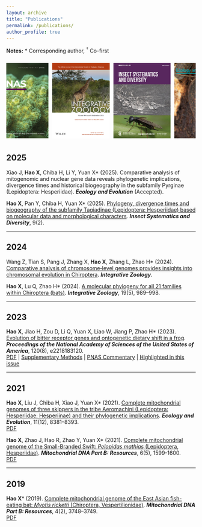 ```yaml
---
layout: archive
title: "Publications"
permalink: /publications/
author_profile: true
---
```




**Notes:** \* Corresponding author, <sup>†</sup> Co-first


<div style="display: flex; overflow: hidden; width: 100%; padding: 10px 0;">
  <div style="display: flex; animation: scrollImages 20s linear infinite;">
    <img src="../images/Hao_2023_PNAS.png" alt="Hao_2023_PNAS" style="width: auto; height: 200px; margin-right: 10px;" />
    <img src="../images/Hao_2024_INZ_1.png" alt="Hao_2024_INZ_1" style="width: auto; height: 200px; margin-right: 10px;" />
    <img src="../images/Hao_2025_ISD.jpeg" alt="Hao_2025_ISD" style="width: auto; height: 200px; margin-right: 10px;" />
    <img src="../images/Hao_2021_EcE.png" alt="Hao_2021_EcE" style="width: auto; height: 200px; margin-right: 10px;" />
    <img src="../images/Mitochondrial_DNA.jpg" alt="Mitochondrial_DNA" style="width: auto; height: 200px; margin-right: 10px;" />
    <img src="../images/Hao_2023_PNAS.png" alt="Hao_2023_PNAS" style="width: auto; height: 200px; margin-right: 10px;" />
    <img src="../images/Hao_2024_INZ_1.png" alt="Hao_2024_INZ_1" style="width: auto; height: 200px; margin-right: 10px;" />
    <img src="../images/Hao_2025_ISD.jpeg" alt="Hao_2025_ISD" style="width: auto; height: 200px; margin-right: 10px;" />
    <img src="../images/Hao_2021_EcE.png" alt="Hao_2021_EcE" style="width: auto; height: 200px; margin-right: 10px;" />
    <img src="../images/Mitochondrial_DNA.jpg" alt="Mitochondrial_DNA" style="width: auto; height: 200px; margin-right: 10px;" />
    <img src="../images/Hao_2023_PNAS.png" alt="Hao_2023_PNAS" style="width: auto; height: 200px; margin-right: 10px;" />
    <img src="../images/Hao_2024_INZ_1.png" alt="Hao_2024_INZ_1" style="width: auto; height: 200px; margin-right: 10px;" />
    <img src="../images/Hao_2025_ISD.jpeg" alt="Hao_2025_ISD" style="width: auto; height: 200px; margin-right: 10px;" />
    <img src="../images/Hao_2021_EcE.png" alt="Hao_2021_EcE" style="width: auto; height: 200px; margin-right: 10px;" />
    <img src="../images/Mitochondrial_DNA.jpg" alt="Mitochondrial_DNA" style="width: auto; height: 200px; margin-right: 10px;" />
    <img src="../images/Hao_2023_PNAS.png" alt="Hao_2023_PNAS" style="width: auto; height: 200px; margin-right: 10px;" />
    <img src="../images/Hao_2024_INZ_1.png" alt="Hao_2024_INZ_1" style="width: auto; height: 200px; margin-right: 10px;" />
    <img src="../images/Hao_2025_ISD.jpeg" alt="Hao_2025_ISD" style="width: auto; height: 200px; margin-right: 10px;" />
    <img src="../images/Hao_2021_EcE.png" alt="Hao_2021_EcE" style="width: auto; height: 200px; margin-right: 10px;" />
    <img src="../images/Mitochondrial_DNA.jpg" alt="Mitochondrial_DNA" style="width: auto; height: 200px; margin-right: 10px;" />
    <img src="../images/Hao_2023_PNAS.png" alt="Hao_2023_PNAS" style="width: auto; height: 200px; margin-right: 10px;" />
    <img src="../images/Hao_2024_INZ_1.png" alt="Hao_2024_INZ_1" style="width: auto; height: 200px; margin-right: 10px;" />
    <img src="../images/Hao_2025_ISD.jpeg" alt="Hao_2025_ISD" style="width: auto; height: 200px; margin-right: 10px;" />
    <img src="../images/Hao_2021_EcE.png" alt="Hao_2021_EcE" style="width: auto; height: 200px; margin-right: 10px;" />
    <img src="../images/Mitochondrial_DNA.jpg" alt="Mitochondrial_DNA" style="width: auto; height: 200px; margin-right: 10px;" />
    <img src="../images/Hao_2023_PNAS.png" alt="Hao_2023_PNAS" style="width: auto; height: 200px; margin-right: 10px;" />
    <img src="../images/Hao_2024_INZ_1.png" alt="Hao_2024_INZ_1" style="width: auto; height: 200px; margin-right: 10px;" />
    <img src="../images/Hao_2025_ISD.jpeg" alt="Hao_2025_ISD" style="width: auto; height: 200px; margin-right: 10px;" />
    <img src="../images/Hao_2021_EcE.png" alt="Hao_2021_EcE" style="width: auto; height: 200px; margin-right: 10px;" />
    <img src="../images/Mitochondrial_DNA.jpg" alt="Mitochondrial_DNA" style="width: auto; height: 200px; margin-right: 10px;" />
    <img src="../images/Hao_2023_PNAS.png" alt="Hao_2023_PNAS" style="width: auto; height: 200px; margin-right: 10px;" />
    <img src="../images/Hao_2024_INZ_1.png" alt="Hao_2024_INZ_1" style="width: auto; height: 200px; margin-right: 10px;" />
    <img src="../images/Hao_2025_ISD.jpeg" alt="Hao_2025_ISD" style="width: auto; height: 200px; margin-right: 10px;" />
    <img src="../images/Hao_2021_EcE.png" alt="Hao_2021_EcE" style="width: auto; height: 200px; margin-right: 10px;" />
    <img src="../images/Mitochondrial_DNA.jpg" alt="Mitochondrial_DNA" style="width: auto; height: 200px; margin-right: 10px;" />
  </div>
</div>


<style>
  @keyframes scrollImages {
    0% {
      transform: translateX(0);
    }
    100% {
      transform: translateX(-50%);
    }
  }
</style>


## 2025

Xiao J, **Hao X**, Chiba H, Li Y, Yuan X* (2025). Comparative analysis of mitogenomic and nuclear gene data reveals phylogenetic implications, divergence times and historical biogeography in the subfamily Pyrginae (Lepidoptera: Hesperiidae). _**Ecology and Evolution**_ (Accepted).

**Hao X**, Pan Y, Chiba H, Yuan X* (2025). <a href="https://doi.org/10.1093/isd/ixaf002" target="_blank">Phylogeny, divergence times and biogeography of the subfamily Tagiadinae (Lepidoptera: Hesperiidae) based on molecular data and morphological characters</a>. _**Insect Systematics and Diversity**_, 9(2).  

---

## 2024

Wang Z, Tian S, Pang J, Zhang X, **Hao X**, Zhang L, Zhao H* (2024). <a href="https://doi.org/10.1111/1749-4877.12915" target="_blank">Comparative analysis of chromosome‐level genomes provides insights into chromosomal evolution in Chiroptera</a>. _**Integrative Zoology**_.  

**Hao X**, Lu Q, Zhao H* (2024). <a href="https://doi.org/10.1111/1749-4877.12772" target="_blank">A molecular phylogeny for all 21 families within Chiroptera (bats)</a>. _**Integrative Zoology**_, 19(5), 989–998.  

---

## 2023
**Hao X**, Jiao H, Zou D, Li Q, Yuan X, Liao W, Jiang P, Zhao H* (2023). <a href="https://www.pnas.org/doi/full/10.1073/pnas.2218183120" target="_blank">Evolution of bitter receptor genes and ontogenetic dietary shift in a frog</a>. _**Proceedings of the National Academy of Sciences of the United States of America**_, 120(8), e2218183120.  
<a href="/files/Hao_2023_PNAS.pdf" target="_blank">PDF</a> | <a href="/files/Hao_2023_PNAS_sapp.pdf" target="_blank">Supplementary Methods</a> | <a href="/files/Hao_2023_PNAS_commentary.pdf" target="_blank">PNAS Commentary</a> | <a href="https://www.pnas.org/doi/10.1073/iti0823120" target="_blank">Highlighted in this issue</a>

---

## 2021
**Hao X**, Liu J, Chiba H, Xiao J, Yuan X* (2021). <a href="https://doi.org/10.1002/ece3.7666" target="_blank">Complete mitochondrial genomes of three skippers in the tribe Aeromachini (Lepidoptera: Hesperiidae: Hesperiinae) and their phylogenetic implications</a>. _**Ecology and Evolution**_, 11(12), 8381–8393.  
<a href="/files/Hao_2021_EcE.pdf" target="_blank">PDF</a>  

**Hao X**, Zhao J, Hao R, Zhao Y, Yuan X* (2021). <a href="https://www.tandfonline.com/doi/full/10.1080/23802359.2021.1914523" target="_blank">Complete mitochondrial genome of the Small-Branded Swift: _Pelopidas mathias_ (Lepidoptera, Hesperiidae)</a>. _**Mitochondrial DNA Part B: Resources**_, 6(5), 1599-1600.  
<a href="/files/Hao_2021_Mitochondrial_DNA.pdf" target="_blank">PDF</a>

---

## 2019
**Hao X**\* (2019). <a href="https://www.tandfonline.com/doi/full/10.1080/23802359.2019.1681316" target="_blank">Complete mitochondrial genome of the East Asian fish-eating bat: _Myotis ricketti_ (Chiroptera, Vespertilionidae)</a>. _**Mitochondrial DNA Part B: Resources**_, 4(2), 3748–3749.  
<a href="/files/Hao_2019_Mitochondrial_DNA.pdf" target="_blank">PDF</a>
